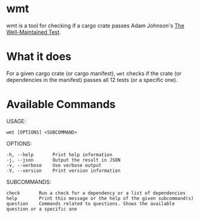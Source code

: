 # wmt

wmt is a tool for checking if a cargo crate passes Adam
Johnson's [The Well-Maintained Test](https://adamj.eu/tech/2021/11/04/the-well-maintained-test/).

# What it does

For a given cargo crate (or cargo manifest), `wmt` checks if the crate (or dependencies in the manifest) passes all 12
tests (or a specific one).

# Available Commands

USAGE:

``wmt [OPTIONS] <SUBCOMMAND>``

OPTIONS:

```
-h, --help       Print help information
-j, --json       Output the result in JSON
-v, --verbose    Use verbose output
-V, --version    Print version information
```

SUBCOMMANDS:

```
check       Run a check for a dependency or a list of dependencies
help        Print this message or the help of the given subcommand(s)
question    Commands related to questions. Shows the available question or a specific one
```
